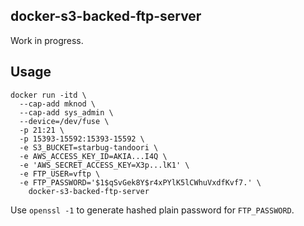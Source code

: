 ## docker-s3-backed-ftp-server

Work in progress.

## Usage

```
docker run -itd \
  --cap-add mknod \
  --cap-add sys_admin \
  --device=/dev/fuse \
  -p 21:21 \
  -p 15393-15592:15393-15592 \
  -e S3_BUCKET=starbug-tandoori \
  -e AWS_ACCESS_KEY_ID=AKIA...I4Q \
  -e 'AWS_SECRET_ACCESS_KEY=X3p...lK1' \
  -e FTP_USER=vftp \
  -e FTP_PASSWORD='$1$qSvGek8Y$r4xPYlK5lCWhuVxdfKvf7.' \
    docker-s3-backed-ftp-server
```

Use `openssl -1` to generate hashed plain password for `FTP_PASSWORD`.
